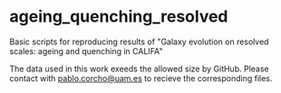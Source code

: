 # ageing_quenching_resolved
Basic scripts for reproducing results of "Galaxy evolution on resolved scales: ageing and quenching in CALIFA"

The data used in this work exeeds the allowed size by GitHub. Please contact with pablo.corcho@uam.es to recieve the corresponding files.
